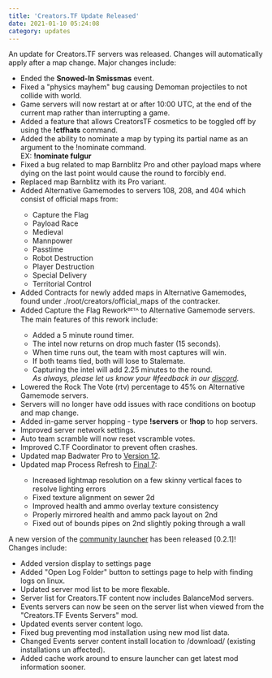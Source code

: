 ```yaml
---
title: 'Creators.TF Update Released'
date: 2021-01-10 05:24:08
category: updates
---
```


<p>
An update for Creators.TF servers was released. Changes will automatically apply after a map change. Major changes include:
<ul>
	<li>Ended the <strong>Snowed-In Smissmas</strong> event.
	<li>Fixed a "physics mayhem" bug causing Demoman projectiles to not collide with world.</li>
	<li>Game servers will now restart at or after 10:00 UTC, at the end of the current map rather than interrupting a game.</li>
	<li>Added a feature that allows CreatorsTF cosmetics to be toggled off by using the <strong>!ctfhats</strong> command.</li>
	<li>Added the ability to nominate a map by typing its partial name as an argument to the !nominate command. <br>EX: <strong>!nominate fulgur</strong></li>
	<li>Fixed a bug related to map Barnblitz Pro and other payload maps where dying on the last point would cause the round to forcibly end.</li>
	<li>Replaced map Barnblitz with its Pro variant.</li>
	<li>Added Alternative Gamemodes to servers 108, 208, and 404 which consist of official maps from:</li>
	<ul>
		<li>Capture the Flag</li>
		<li>Payload Race</li>
		<li>Medieval</li>
		<li>Mannpower</li>
		<li>Passtime</li>
		<li>Robot Destruction</li>
		<li>Player Destruction</li>
		<li>Special Delivery</li>
		<li>Territorial Control</li>
	</ul>
	<li>Added Contracts for newly added maps in Alternative Gamemodes, found under ./root/creators/official_maps of the contracker.</li>
	<li>Added Capture the Flag Reworkᴮᴱᵀᴬ to Alternative Gamemode servers. The main features of this rework include:</li>
	<ul>
		<li>Added a 5 minute round timer.</li>
		<li>The intel now returns on drop much faster (15 seconds).</li>
		<li>When time runs out, the team with most captures will win.</li>
		<li>If both teams tied, both will lose to Stalemate.</li>
		<li>Capturing the intel will add 2.25 minutes to the round.</li>
		<i>As always, please let us know your #feedback in our <a href='/discord' target='_blank'>discord</a>.</i>
	</ul>
	<li>Lowered the Rock The Vote (rtv) percentage to 45% on Alternative Gamemode servers.</li>
	<li>Servers will no longer have odd issues with race conditions on bootup and map change.</li>
	<li>Added in-game server hopping - type <strong>!servers</strong> or <strong>!hop</strong> to hop servers.</li>
	<li>Improved server network settings.</li>
	<li>Auto team scramble will now reset vscramble votes.</li>
	<li>Improved C.TF Coordinator to prevent often crashes.</li>
	<li>Updated map Badwater Pro to <a href='https://tf2maps.net/downloads/pl_badwater_pro.962/update?update=12702' target='_blank'>Version 12</a>.</li>
	<li>Updated map Process Refresh to <a href='https://tf2maps.net/downloads/refresh-cp_process.9042/updates' target='_blank'>Final 7</a>:</li>
	<ul>
		<li>Increased lightmap resolution on a few skinny vertical faces to resolve lighting errors</li>
		<li>Fixed texture alignment on sewer 2d</li>
		<li>Improved health and ammo overlay texture consistency</li>
		<li>Properly mirrored health and ammo pack layout on 2nd</li>
		<li>Fixed out of bounds pipes on 2nd slightly poking through a wall</li>
	</ul>
</ul>
</p>

<p>
A new version of the <a href='/launcher' target='_blank'>community launcher</a> has been released [0.2.1]! Changes include:
<ul>
	<li>Added version display to settings page</li>
	<li>Added "Open Log Folder" button to settings page to help with finding logs on linux.</li>
	<li>Updated server mod list to be more flexable.</li>
	<li>Server list for Creators.TF content now includes BalanceMod servers.</li>
	<li>Events servers can now be seen on the server list when viewed from the "Creators.TF Events Servers" mod.</li>
	<li>Updated events server content logo.</li>
	<li>Fixed bug preventing mod installation using new mod list data.</li>
	<li>Changed Events server content install location to /download/ (existing installations un affected).</li>
	<li>Added cache work around to ensure launcher can get latest mod information sooner.</li>
</ul>
</p>
